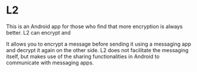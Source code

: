 # L2

This is an Android app for those who find that more encryption is always better.
L2 can encrypt and 

It allows you to encrypt a message before sending it using a messaging app and decrypt it again on the other side.
L2 does not facilitate the messaging itself, but makes use of the sharing functionalities in Android to communicate with messaging apps.
